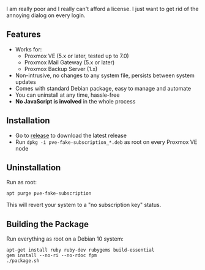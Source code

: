 I am really poor and I really can't afford a license. I just want to get rid of the annoying dialog on every login.

## Features

* Works for:
    - Proxmox VE (5.x or later, tested up to 7.0)
    - Proxmox Mail Gateway (5.x or later)
    - Proxmox Backup Server (1.x)
* Non-intrusive, no changes to any system file, persists between system updates
* Comes with standard Debian package, easy to manage and automate
* You can uninstall at any time, hassle-free
* **No JavaScript is involved** in the whole process

## Installation

* Go to [release](https://github.com/Jamesits/pve-fake-subscription/releases/latest) to download the latest release
* Run `dpkg -i pve-fake-subscription_*.deb` as root on every Proxmox VE node

## Uninstallation

Run as root:

```shell
apt purge pve-fake-subscription
```

This will revert your system to a "no subscription key" status.

## Building the Package

Run everything as root on a Debian 10 system:

```shell
apt-get install ruby ruby-dev rubygems build-essential
gem install --no-ri --no-rdoc fpm
./package.sh
```
